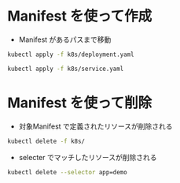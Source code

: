 # Manifest を使って作成

- Manifest があるパスまで移動
```sh
kubectl apply -f k8s/deployment.yaml
```

```sh
kubectl apply -f k8s/service.yaml
```

# Manifest を使って削除
- 対象Manifest で定義されたリソースが削除される

```sh
kubectl delete -f k8s/
```

- selecter でマッチしたリソースが削除される
```sh
kubectl delete --selector app=demo
```